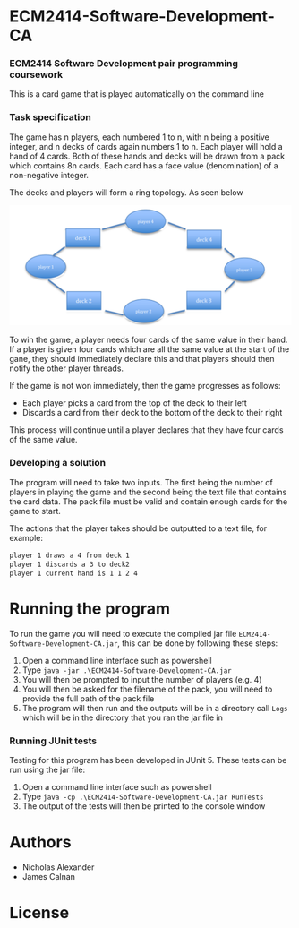# ECM2414-Software-Development-CA

### ECM2414 Software Development pair programming coursework

This is a card game that is played automatically on the command line
<br>

### Task specification

The game has n players, each numbered 1 to n, with n being a positive integer, and n decks of cards again numbers 1 to n.
Each player will hold a hand of 4 cards. Both of these hands and decks will be drawn from a pack which contains 8n cards.
Each card has a face value (denomination) of a non-negative integer.

The decks and players will form a ring topology. As seen below

![img.png](doc/topological%20relationship.png)

To win the game, a player needs four cards of the same value in their hand. 
If a player is given four cards which are all the same value at the start of the gane, they should immediately declare this
and that players should then notify the other player threads.

If the game is not won immediately, then the game progresses as follows:
- Each player picks a card from the top of the deck to their left
- Discards a card from their deck to the bottom of the deck to their right

This process will continue until a player declares that they have four cards of the same value.

### Developing a solution

The program will need to take two inputs. The first being the number of players in playing the game and the second being the text file that contains the card data.
The pack file must be valid and contain enough cards for the game to start.

The actions that the player takes should be outputted to a text file, for example: 
```
player 1 draws a 4 from deck 1
player 1 discards a 3 to deck2
player 1 current hand is 1 1 2 4
```

# Running the program

To run the game you will need to execute the compiled jar file `ECM2414-Software-Development-CA.jar`, this can be done by following these steps:

1. Open a command line interface such as powershell
2. Type `java -jar .\ECM2414-Software-Development-CA.jar`
3. You will then be prompted to input the number of players (e.g. 4)
4. You will then be asked for the filename of the pack, you will need to provide the full path of the pack file
5. The program will then run and the outputs will be in a directory call `Logs` which will be in the directory that you ran the jar file in

### Running JUnit tests
Testing for this program has been developed in JUnit 5. These tests can be run using the jar file:

1. Open a command line interface such as powershell
2. Type `java -cp .\ECM2414-Software-Development-CA.jar RunTests`
3. The output of the tests will then be printed to the console window



# Authors
- Nicholas Alexander
- James Calnan

# License
